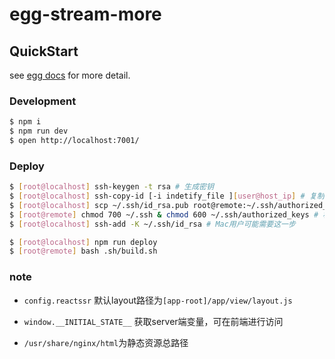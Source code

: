 # egg-stream-more



## QuickStart

<!-- add docs here for user -->

see [egg docs][egg] for more detail.

### Development

```bash
$ npm i
$ npm run dev
$ open http://localhost:7001/
```

### Deploy

```bash
$ [root@localhost] ssh-keygen -t rsa # 生成密钥
$ [root@localhost] ssh-copy-id [-i indetify_file ][user@host_ip] # 复制密钥到远端主机
$ [root@localhost] scp ~/.ssh/id_rsa.pub root@remote:~/.ssh/authorized_keys # 复制公钥到authorized_keys
$ [root@remote] chmod 700 ~/.ssh & chmod 600 ~/.ssh/authorized_keys # 权限
$ [root@localhost] ssh-add -K ~/.ssh/id_rsa # Mac用户可能需要这一步
```

```bash
$ [root@localhost] npm run deploy
$ [root@remote] bash .sh/build.sh
```


[egg]: https://eggjs.org

### note
- `config.reactssr` 默认layout路径为`[app-root]/app/view/layout.js`

- `window.__INITIAL_STATE__` 获取server端变量，可在前端进行访问

- `/usr/share/nginx/html`为静态资源总路径

